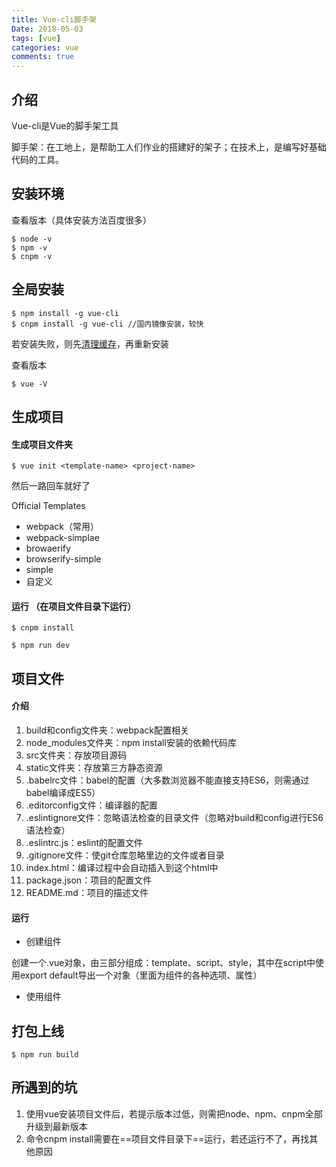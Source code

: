 ```yaml
---
title: Vue-cli脚手架
Date: 2018-05-03
tags: [vue]
categories: vue
comments: true
---
```


## 介绍

Vue-cli是Vue的脚手架工具  

脚手架：在工地上，是帮助工人们作业的搭建好的架子；在技术上，是编写好基础代码的工具。

## 安装环境

查看版本（具体安装方法百度很多）

```
$ node -v
$ npm -v
$ cnpm -v
```

## 全局安装


```
$ npm install -g vue-cli
$ cnpm install -g vue-cli //国内镜像安装，较快
```
若安装失败，则先[清理缓存](https://sivanwong.github.io/2018/05/03/npm%E6%B8%85%E7%90%86%E7%BC%93%E5%AD%98/)，再重新安装


查看版本

```
$ vue -V
```

## 生成项目

#### 生成项目文件夹
```
$ vue init <template-name> <project-name>
```
然后一路回车就好了

Official Templates
- webpack（常用）
- webpack-simplae
- browaerify
- browserify-simple
- simple
- 自定义

#### 运行 （在项目文件目录下运行）
```
$ cnpm install
```

```
$ npm run dev
```


## 项目文件

#### 介绍
1. build和config文件夹：webpack配置相关
2. node_modules文件夹：npm install安装的依赖代码库
3. src文件夹：存放项目源码
4. static文件夹：存放第三方静态资源
5. .babelrc文件：babel的配置（大多数浏览器不能直接支持ES6，则需通过babel编译成ES5）
6. .editorconfig文件：编译器的配置
7. .eslintignore文件：忽略语法检查的目录文件（忽略对build和config进行ES6语法检查）
8. .eslintrc.js：eslint的配置文件
9. .gitignore文件：使git仓库忽略里边的文件或者目录
10. index.html：编译过程中会自动插入到这个html中
11. package.json：项目的配置文件
12. README.md：项目的描述文件

#### 运行
- 创建组件

 创建一个.vue对象，由三部分组成：template、script、style，其中在script中使用export default导出一个对象（里面为组件的各种选项、属性）
 
- 使用组件
## 打包上线

```
$ npm run build
```

## 所遇到的坑 
1. 使用vue安装项目文件后，若提示版本过低，则需把node、npm、cnpm全部升级到最新版本
2. 命令cnpm install需要在==项目文件目录下==运行，若还运行不了，再找其他原因